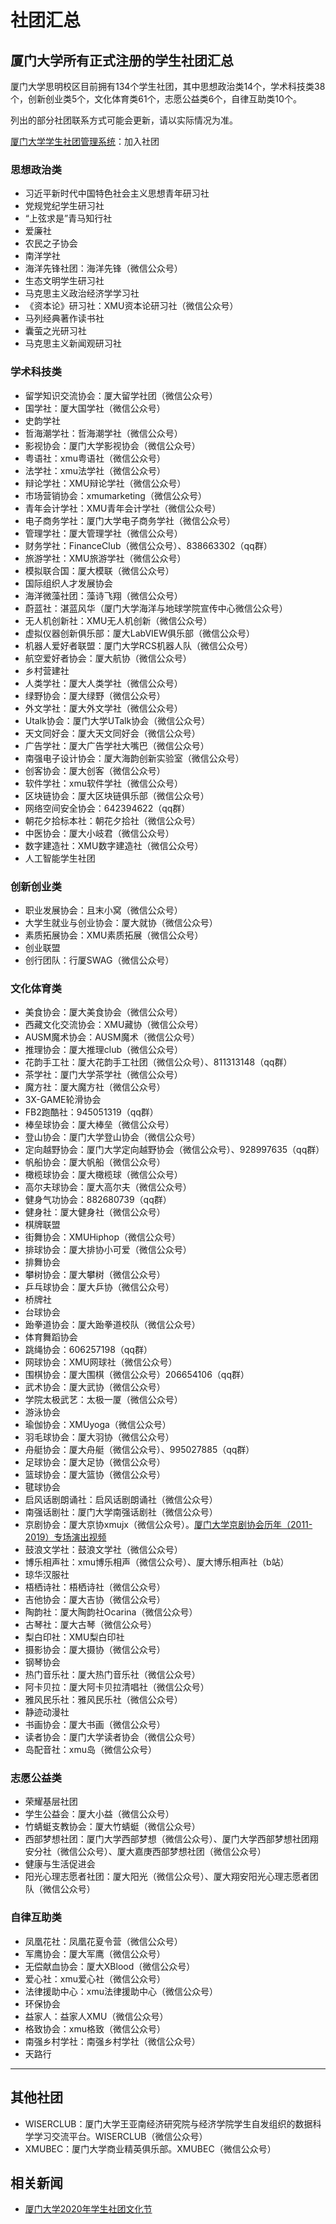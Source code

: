 # 社团汇总

## 厦门大学所有正式注册的学生社团汇总

厦门大学思明校区目前拥有134个学生社团，其中思想政治类14个，学术科技类38个，创新创业类5个，文化体育类61个，志愿公益类6个，自律互助类10个。

列出的部分社团联系方式可能会更新，请以实际情况为准。

[厦门大学学生社团管理系统](http://xsst.xmu.edu.cn/)：加入社团

### 思想政治类

- 习近平新时代中国特色社会主义思想青年研习社
- 党规党纪学生研习社
- “上弦求是”青马知行社
- 爱廉社
- 农民之子协会
- 南洋学社
- 海洋先锋社团：海洋先锋（微信公众号）
- 生态文明学生研习社
- 马克思主义政治经济学学习社
- 《资本论》研习社：XMU资本论研习社（微信公众号）
- 马列经典著作读书社
- 囊萤之光研习社
- 马克思主义新闻观研习社

### 学术科技类

- 留学知识交流协会：厦大留学社团（微信公众号）
- 国学社：厦大国学社（微信公众号）
- 史韵学社
- 哲海潮学社：哲海潮学社（微信公众号）
- 影视协会：厦门大学影视协会（微信公众号）
- 粤语社：xmu粤语社（微信公众号）
- 法学社：xmu法学社（微信公众号）
- 辩论学社：XMU辩论学社（微信公众号）
- 市场营销协会：xmumarketing（微信公众号）
- 青年会计学社：XMU青年会计学社（微信公众号）
- 电子商务学社：厦门大学电子商务学社（微信公众号）
- 管理学社：厦大管理学社（微信公众号）
- 财务学社：FinanceClub（微信公众号）、838663302（qq群）
- 旅游学社：XMU旅游学社（微信公众号）
- 模拟联合国：厦大模联（微信公众号）
- 国际组织人才发展协会
- 海洋微藻社团：藻诗飞翔（微信公众号）
- 蔚蓝社：湛蓝风华（厦门大学海洋与地球学院宣传中心微信公众号）
- 无人机创新社：XMU无人机创新（微信公众号）
- 虚拟仪器创新俱乐部：厦大LabVIEW俱乐部（微信公众号）
- 机器人爱好者联盟：厦门大学RCS机器人队（微信公众号）
- 航空爱好者协会：厦大航协（微信公众号）
- 乡村营建社
- 人类学社：厦大人类学社（微信公众号）
- 绿野协会：厦大绿野（微信公众号）
- 外文学社：厦大外文学社（微信公众号）
- Utalk协会：厦门大学UTalk协会（微信公众号）
- 天文同好会：厦大天文同好会（微信公众号）
- 广告学社：厦大广告学社大嘴巴（微信公众号）
- 南强电子设计协会：厦大海韵创新实验室（微信公众号）
- 创客协会：厦大创客（微信公众号）
- 软件学社：xmu软件学社（微信公众号）
- 区块链协会：厦大区块链俱乐部（微信公众号）
- 网络空间安全协会：642394622（qq群）
- 朝花夕拾标本社：朝花夕拾社（微信公众号）
- 中医协会：厦大小岐君（微信公众号）
- 数字建造社：XMU数字建造社（微信公众号）
- 人工智能学生社团

### 创新创业类

- 职业发展协会：且末小窝（微信公众号）
- 大学生就业与创业协会：厦大就协（微信公众号）
- 素质拓展协会：XMU素质拓展（微信公众号）
- 创业联盟
- 创行团队：行厦SWAG（微信公众号）

### 文化体育类

- 美食协会：厦大美食协会（微信公众号）
- 西藏文化交流协会：XMU藏协（微信公众号）
- AUSM魔术协会：AUSM魔术（微信公众号）
- 推理协会：厦大推理club（微信公众号）
- 花韵手工社：厦大花韵手工社团（微信公众号）、811313148（qq群）
- 茶学社：厦门大学茶学社（微信公众号）
- 魔方社：厦大魔方社（微信公众号）
- 3X-GAME轮滑协会
- FB2跑酷社：945051319（qq群）
- 棒垒球协会：厦大棒垒（微信公众号）
- 登山协会：厦门大学登山协会（微信公众号）
- 定向越野协会：厦门大学定向越野协会（微信公众号）、928997635（qq群）
- 帆船协会：厦大帆船（微信公众号）
- 橄榄球协会：厦大橄榄球（微信公众号）
- 高尔夫球协会：厦大高尔夫（微信公众号）
- 健身气功协会：882680739（qq群）
- 健身社：厦大健身社（微信公众号）
- 棋牌联盟
- 街舞协会：XMUHiphop（微信公众号）
- 排球协会：厦大排协小可爱（微信公众号）
- 排舞协会
- 攀树协会：厦大攀树（微信公众号）
- 乒乓球协会：厦大乒协（微信公众号）
- 桥牌社
- 台球协会
- 跆拳道协会：厦大跆拳道校队（微信公众号）
- 体育舞蹈协会
- 跳绳协会：606257198（qq群）
- 网球协会：XMU网球社（微信公众号）
- 围棋协会：厦大围棋（微信公众号）206654106（qq群）
- 武术协会：厦大武协（微信公众号）
- 学院太极武艺：太极一厦（微信公众号）
- 游泳协会
- 瑜伽协会：XMUyoga（微信公众号）
- 羽毛球协会：厦大羽协（微信公众号）
- 舟艇协会：厦大舟艇（微信公众号）、995027885（qq群）
- 足球协会：厦大足协（微信公众号）
- 篮球协会：厦大篮协（微信公众号）
- 毽球协会
- 启风话剧朗诵社：启风话剧朗诵社（微信公众号）
- 南强话剧社：厦门大学南强话剧社（微信公众号）
- 京剧协会：厦大京协xmujx（微信公众号）。[厦门大学京剧协会历年（2011-2019）专场演出视频](https://www.bilibili.com/video/BV1wW411N7aW)
- 鼓浪文学社：鼓浪文学社（微信公众号）
- 博乐相声社：xmu博乐相声（微信公众号）、厦大博乐相声社（b站）
- 琼华汉服社
- 梧栖诗社：梧栖诗社（微信公众号）
- 吉他协会：厦大吉协（微信公众号）
- 陶韵社：厦大陶韵社Ocarina（微信公众号）
- 古琴社：厦大古琴（微信公众号）
- 梨白印社：XMU梨白印社
- 摄影协会：厦大摄协（微信公众号）
- 钢琴协会
- 热门音乐社：厦大热门音乐社（微信公众号）
- 阿卡贝拉：厦大阿卡贝拉清唱社（微信公众号）
- 雅风民乐社：雅风民乐社（微信公众号）
- 静迹动漫社
- 书画协会：厦大书画（微信公众号）
- 读者协会：厦门大学读者协会（微信公众号）
- 岛配音社：xmu岛（微信公众号）

### 志愿公益类

- 荣耀基层社团
- 学生公益会：厦大小益（微信公众号）
- 竹蜻蜓支教协会：厦大竹蜻蜓（微信公众号）
- 西部梦想社团：厦门大学西部梦想（微信公众号）、厦门大学西部梦想社团翔安分社（微信公众号）、厦大嘉庚西部梦想社团（微信公众号）
- 健康与生活促进会
- 阳光心理志愿者社团：厦大阳光（微信公众号）、厦大翔安阳光心理志愿者团队（微信公众号）

### 自律互助类

- 凤凰花社：凤凰花夏令营（微信公众号）
- 军鹰协会：厦大军鹰（微信公众号）
- 无偿献血协会：厦大XBlood（微信公众号）
- 爱心社：xmu爱心社（微信公众号）
- 法律援助中心：xmu法律援助中心（微信公众号）
- 环保协会
- 益家人：益家人XMU（微信公众号）
- 格致协会：xmu格致（微信公众号）
- 南强乡村学社：南强乡村学社（微信公众号）
- 天路行

---

## 其他社团

- WISERCLUB：厦门大学王亚南经济研究院与经济学院学生自发组织的数据科学学习交流平台。WISERCLUB（微信公众号）
- XMUBEC：厦门大学商业精英俱乐部。XMUBEC（微信公众号）

## 相关新闻

- [厦门大学2020年学生社团文化节](https://mp.weixin.qq.com/s/x3tMXvKtb9SaEspxibk0pA)



